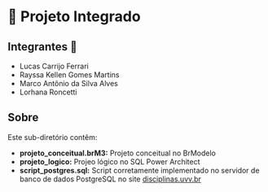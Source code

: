 # 💠 Projeto Integrado

## Integrantes 🔎

- Lucas Carrijo Ferrari
- Rayssa Kellen Gomes Martins
- Marco Antônio da Silva Alves
- Lorhana Roncetti

## Sobre 

Este sub-diretório contêm:

- **projeto_conceitual.brM3:** Projeto conceitual no BrModelo
- **projeto_logico:** Projeo lógico no SQL Power Architect
- **script_postgres.sql:** Script corretamente implementado no servidor de banco de dados PostgreSQL no site [disciplinas.uvv.br](disciplinas.uvv.br)
